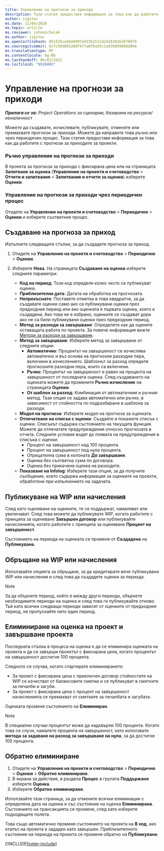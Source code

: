 ```yaml
---
title: Управление на прогнози за приходи
description: Тази статия предоставя информация за това как да работите с прогнози за приходите за проекти.
author: sigitac
ms.date: 11/04/2020
ms.topic: article
ms.reviewer: johnmichalak
ms.author: sigitac
ms.openlocfilehash: 051535ce8dd4997a923b1511d242638361076979
ms.sourcegitcommit: 6cfc50d89528df977a8f6a55c1ad39d99800d9b4
ms.translationtype: MT
ms.contentlocale: bg-BG
ms.lasthandoff: 06/03/2022
ms.locfileid: "8928465"
---
```

# <a name="manage-revenue-estimates"></a>Управление на прогнози за приходи

_**Прилага се за:** Project Operations за сценарии, базирани на ресурси/неналичност_

Можете да създавате, изчислявате, публикувате, отменяте или премахвате прогнози за приходи. Можете да направите това ръчно или чрез периодичен процес. Тази статия предоставя информация за това как да работите с прогнози за приходите за проекти.

### <a name="manage-revenue-estimates-manually"></a>Ръчно управление на прогнози за приходи

В проекта за прогноза за приходи с фиксирана цена или на страницата **Запитване за оценка** (**Управление на проекти и счетоводство** > **Отчети и запитвания** > **Запитвания и отчети за оценки**) изберете **Оценки**.

### <a name="manage-revenue-estimates-using-a-periodic-process"></a>Управление на прогнози за приходи чрез периодичен процес

Отидете на **Управление на проекти и счетоводство** > **Периодично** > **Оценки** и изберете съответния процес.

## <a name="create-a-revenue-estimate"></a>Създаване на прогноза за приход

Изпълнете следващите стъпки, за да създадете прогноза за приход. 

1. Отидете на **Управление на проекти и счетоводство** > **Периодично** > **Оценки**.
2. Изберете **Нова**. На страницата **Създаване на оценка** изберете следните параметри:

   - **Код на период**: Този код определя колко често се публикуват оценки.
   - **Приблизителна дата**: Датата на обработка на прогнозата.
   - **Непрекъснато**: Поставете отметка в това квадратче, за да създавате оценки само ако са публикувани оценки през предходния период или ако оценката е първата оценка, която е създадена. Ако това не е избрано, оценките се създават дори ако не са били публикувани оценки през предходния период.
   - **Метод за разходи за завършване**: Определете как да оцените оставащата работа по проекта. За повече информация вижте [Методи за разходи за завършване](cost-complete-methods.md).
   - **Метод за завършване**: Изберете метод за завършване от следните опции:
     - **Автоматично**: Процентът на завършеност се изчислява автоматично и въз основа на прогнозни разходни пера, включени в изчислението. Шаблонът за разход определя прогнозните разходни пера, които са включени.
     - **Ръчно**: Процентът на завършеност е равен на процента на завършеност от последната оценка. След създаването на оценката можете да промените **Ръчно изчисление** на страницата **Оценки**.
     - **От шаблон за разход**: Комбинация от автоматичния и ръчния метод. Тази опция се задава автоматично или ръчно, в зависимост от стойността по подразбиране в шаблона за разходи.
   - **Модел на прогноза**: Изберете модел на прогноза за оценката.
   - **Отпечатване на списък с оценки**: Създайте и покажете списък с оценки. Списъкът съдържа състоянието на текущата функция. Можете да отпечатате предупреждения относно прогнозата в отчета. Следните условия водят до появата на предупреждения в списъка с оценки:
     - Процент на завършеност над 100 процента.
     - Процент на завършеност под нула процента.
     - Отрицателна сума в колоната **До завършване**.
     - Оценка без съответна сума по договора.
     - Оценка без прикачена оценка на разходите.
   - **Показване на Infolog**: Изберете тази опция, за да получите съобщение, което съдържа информация за оценките на проекти, обработени при изпълнението на задачата.


## <a name="post-wip-or-accruals"></a>Публикуване на WIP или начисления

След като оценяване на оценките, те се поддържат, намаляват или увеличават. След това можете да публикувате WIP, когато работите с принципа за оценяване **Завършен договор** или публикувайте начисленията, когато работите с принципа за оценяване **Процент на завършеност**.
  
Състоянието на периода на оценката се променя от **Създадена** на **Публикувана**.

## <a name="reverse-wip-or-accruals"></a>Обръщане на WIP или начисления

Използвайте опцията за обръщане, за да кредитирате вече публикувани WIP или начисления и след това да създадете оценки за периода.

> [!NOTE]
> За да обърнете период, който е между други периоди, обърнете необходимите периоди на оценка и след това ги публикувайте отново. Тъй като всички следващи периоди зависят от оценките от предходния период, не пропускайте нито един период.

## <a name="eliminate-the-estimate-project-and-finish-the-project"></a>Елиминиране на оценка на проект и завършване проекта

Последната стъпка в процеса на оценка е да се елиминира оценката на проекта и да се завърши проектът с фиксирана цена, когато процентът на завършеност достигне 100 процента.

Следното се случва, когато стартирате елиминирането:

- За проект с фиксирана цена с приключен договор стойностите на WIP се изчистват от балансовите сметки и се публикуват в сметките за печалби и загуби.
- За проект с фиксирана цена с процент на завършеност начисленията се премахват от сметките за печалбата и загубата.

Оценката променя състоянието на **Елиминиран**.

> [!NOTE]
> В специални случаи процентът може да надхвърли 100 процента. Когато това се случи, намалете процента на завършеност, като използвате **метода за задаване на разход за завършване на нула**, за да достигне 100 процента.

## <a name="reverse-elimination"></a>Обратно елиминиране

1. Отидете на **Управление на проекти и счетоводство** > **Периодично** > **Оценки** > **Обратно елиминиране**. 
2. В екрана за действия, в раздела **Процес** в групата **Поддържане** изберете **Оценка**. 
3. Изберете **Обратно елиминиране**.

Използвайте тази страница, за да отмените всички елиминации с определена дата на оценка и със състояние на оценка **Елиминирана**. Състоянието на трансакцията се променя, след като изберете подходящите полета.

Това също автоматично променя състоянието на проекта на **В ход**, ако етапът на проекта е зададен като завършен. Приблизителното състояние на периода на проекта се променя обратно на **Публикувано**.


[!INCLUDE[footer-include](../includes/footer-banner.md)]